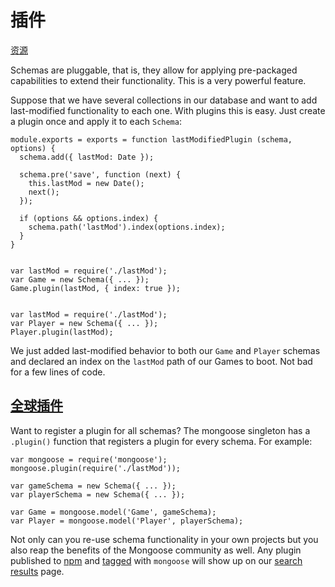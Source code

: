 # 插件

[资源](http://mongoosejs.com/docs/plugins.html "Mongoose v5.0.1的永久链接：插件")

Schemas are pluggable, that is, they allow for applying pre-packaged capabilities to extend their functionality. This is a very powerful feature.

Suppose that we have several collections in our database and want to add last-modified functionality to each one. With plugins this is easy. Just create a plugin once and apply it to each `Schema`:


    module.exports = exports = function lastModifiedPlugin (schema, options) {
      schema.add({ lastMod: Date });

      schema.pre('save', function (next) {
        this.lastMod = new Date();
        next();
      });

      if (options && options.index) {
        schema.path('lastMod').index(options.index);
      }
    }


    var lastMod = require('./lastMod');
    var Game = new Schema({ ... });
    Game.plugin(lastMod, { index: true });


    var lastMod = require('./lastMod');
    var Player = new Schema({ ... });
    Player.plugin(lastMod);


We just added last-modified behavior to both our `Game` and `Player` schemas and declared an index on the `lastMod` path of our Games to boot. Not bad for a few lines of code.

## [全球插件][1]

Want to register a plugin for all schemas? The mongoose singleton has a `.plugin()` function that registers a plugin for every schema. For example:


    var mongoose = require('mongoose');
    mongoose.plugin(require('./lastMod'));

    var gameSchema = new Schema({ ... });
    var playerSchema = new Schema({ ... });

    var Game = mongoose.model('Game', gameSchema);
    var Player = mongoose.model('Player', playerSchema);


Not only can you re-use schema functionality in your own projects but you also reap the benefits of the Mongoose community as well. Any plugin published to [npm][2] and [tagged][3] with `mongoose` will show up on our [search results][4] page.

[1]: http://mongoosejs.com#global
[2]: https://npmjs.org/
[3]: https://npmjs.org/doc/tag.html
[4]: http://plugins.mongoosejs.io


